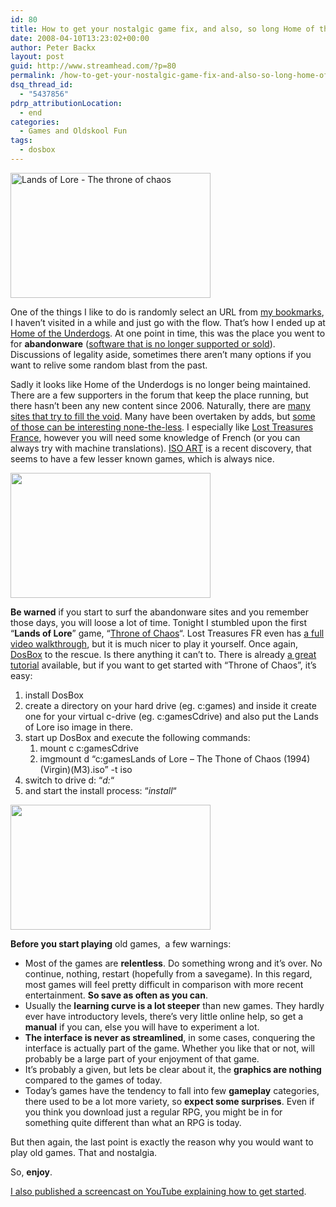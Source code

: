```yaml
---
id: 80
title: How to get your nostalgic game fix, and also, so long Home of the Underdogs, rest in peace
date: 2008-04-10T13:23:02+00:00
author: Peter Backx
layout: post
guid: http://www.streamhead.com/?p=80
permalink: /how-to-get-your-nostalgic-game-fix-and-also-so-long-home-of-the-underdogs-rest-in-peace/
dsq_thread_id:
  - "5437856"
pdrp_attributionLocation:
  - end
categories:
  - Games and Oldskool Fun
tags:
  - dosbox
---
```

<img class="aligncenter size-full wp-image-81" title="Lands of Lore screenshot 1" src="http://www.streamhead.com/wp-content/uploads/2008/04/lolcd_001.png" alt="Lands of Lore - The throne of chaos" width="320" height="200" srcset="http://www.streamhead.com/wp-content/uploads/2008/04/lolcd_001.png 320w, http://www.streamhead.com/wp-content/uploads/2008/04/lolcd_001-300x187.png 300w" sizes="(max-width: 320px) 100vw, 320px" />

One of the things I like to do is randomly select an URL from <a href="http://del.icio.us/pbackx" target="_blank">my bookmarks</a>, I haven&#8217;t visited in a while and just go with the flow. That&#8217;s how I ended up at <a href="http://www.the-underdogs.info/" target="_blank">Home of the Underdogs</a>. At one point in time, this was the place you went to for **abandonware** (<a href="http://en.wikipedia.org/wiki/Abandonware" target="_blank">software that is no longer supported or sold</a>). Discussions of legality aside, sometimes there aren&#8217;t many options if you want to relive some random blast from the past.

Sadly it looks like Home of the Underdogs is no longer being maintained. There are a few supporters in the forum that keep the place running, but there hasn&#8217;t been any new content since 2006. Naturally, there are <a href="http://www.abandonwarering.com/" target="_blank">many sites that try to fill the void</a>. Many have been overtaken by adds, but <a href="http://www.abandonware-paradise.fr/index-us.html" target="_blank">some of those can be interesting none-the-less</a>. I especially like <a href="http://www.abandonware-france.org/index.php" target="_blank">Lost Treasures France</a>, however you will need some knowledge of French (or you can always try with machine translations). <a href="http://isoart.bravehost.com/" target="_blank">ISO ART</a> is a recent discovery, that seems to have a few lesser known games, which is always nice.

<img class="aligncenter size-full wp-image-82" title="Lands of Lore title screen" src="http://www.streamhead.com/wp-content/uploads/2008/04/lolcd_000.png" alt="" width="320" height="200" srcset="http://www.streamhead.com/wp-content/uploads/2008/04/lolcd_000.png 320w, http://www.streamhead.com/wp-content/uploads/2008/04/lolcd_000-300x187.png 300w" sizes="(max-width: 320px) 100vw, 320px" />

**Be warned** if you start to surf the abandonware sites and you remember those days, you will loose a lot of time. Tonight I stumbled upon the first &#8220;**Lands of Lore**&#8221; game, &#8220;<a href="http://www.mobygames.com/game/dos/lands-of-lore-the-throne-of-chaos" target="_blank">Throne of Chaos</a>&#8220;. Lost Treasures FR even has <a href="http://www.abandonware-france.org/ltf_videos/ltf_video.php?id_v=37" target="_blank">a full video walkthrough</a>, but it is much nicer to play it yourself. Once again, <a href="http://www.dosbox.com/" target="_blank">DosBox</a> to the rescue. Is there anything it can&#8217;t to. There is already <a href="http://www.dosbox.com/wiki/Basic_Setup_and_Installation_of_DosBox" target="_blank">a great tutorial</a> available, but if you want to get started with &#8220;Throne of Chaos&#8221;, it&#8217;s easy:

  1. install DosBox
  2. create a directory on your hard drive (eg. c:games) and inside it create one for your virtual c-drive (eg. c:gamesCdrive) and also put the Lands of Lore iso image in there.
  3. start up DosBox and execute the following commands: 
      1. mount c c:gamesCdrive
      2. imgmount d &#8220;c:gamesLands of Lore &#8211; The Thone of Chaos (1994)(Virgin)(M3).iso&#8221; -t iso
  4. switch to drive d: &#8220;_d:_&#8220;
  5. and start the install process: &#8220;_install_&#8220;

<img class="aligncenter size-full wp-image-83" title="lolcd_002" src="http://www.streamhead.com/wp-content/uploads/2008/04/lolcd_002.png" alt="" width="320" height="200" srcset="http://www.streamhead.com/wp-content/uploads/2008/04/lolcd_002.png 320w, http://www.streamhead.com/wp-content/uploads/2008/04/lolcd_002-300x187.png 300w" sizes="(max-width: 320px) 100vw, 320px" />

**Before you start playing** old games,  a few warnings:

  * Most of the games are **relentless**. Do something wrong and it&#8217;s over. No continue, nothing, restart (hopefully from a savegame). In this regard, most games will feel pretty difficult in comparison with more recent entertainment. **So save as often as you can**.
  * Usually the **learning curve is a lot steeper** than new games. They hardly ever have introductory levels, there&#8217;s very little online help, so get a **manual** if you can, else you will have to experiment a lot.
  * **The interface is never as streamlined**, in some cases, conquering the interface is actually part of the game. Whether you like that or not, will probably be a large part of your enjoyment of that game.
  * It&#8217;s probably a given, but lets be clear about it, the **graphics are nothing** compared to the games of today.
  * Today&#8217;s games have the tendency to fall into few **gameplay** categories, there used to be a lot more variety, so **expect some surprises**. Even if you think you download just a regular RPG, you might be in for something quite different than what an RPG is today.

But then again, the last point is exactly the reason why you would want to play old games. That and nostalgia.

So, **enjoy**.

[I also published a screencast on YouTube explaining how to get started](http://youtu.be/W9VB75N9bfs "DOSBox CDROM tutorial").

<!-- AddThis Advanced Settings generic via filter on the_content -->

<!-- AddThis Share Buttons generic via filter on the_content -->
